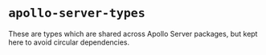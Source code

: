 # `apollo-server-types`

These are types which are shared across Apollo Server packages, but kept here
to avoid circular dependencies.
